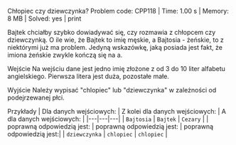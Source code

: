 Chłopiec czy dziewczynka?
Problem code: CPP118 | Time: 1.00 s | Memory: 8 MB | Solved: yes | print

Bajtek chciałby szybko dowiadywać się, czy rozmawia z chłopcem czy dziewczynką. O ile wie, że Bajtek to imię męskie, a Bajtosia - żeńskie, to z niektórymi już ma problem. Jedyną wskazówkę, jaką posiada jest fakt, że imiona żeńskie zwykle kończą się na a.

Wejście
Na wejściu dane jest jedno imię złożone z od 3 do 10 liter alfabetu angielskiego. Pierwsza litera jest duża, pozostałe małe.

Wyjście
Należy wypisać "chlopiec" lub "dziewczynka" w zależności od podejrzewanej płci.

Przykłady
| Dla danych wejściowych:	 | Z kolei dla danych wejściowych:	| A dla danych wejściowych: |
|---|---|---|
|		`Bajtosia`			 |		`Bajtek`					| 		`Cezary`			|
| poprawną odpowiedzią jest: |	poprawną odpowiedzią jest:		| poprawną odpowiedzią jest:|
|    `dziewczynka`			 |    `chlopiec`					| 	`chlopiec`				|